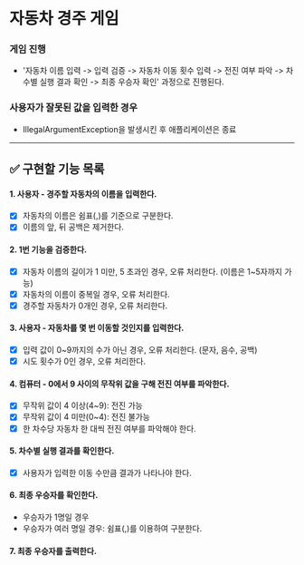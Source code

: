 # 자동차 경주 게임
### 게임 진행
- '자동차 이름 입력 -> 입력 검증 -> 자동차 이동 횟수 입력 -> 전진 여부 파악 -> 차수별 실행 결과 확인 -> 최종 우승자 확인' 과정으로 진행된다.

### 사용자가 잘못된 값을 입력한 경우
- IllegalArgumentException을 발생시킨 후 애플리케이션은 종료

---

## ✅ 구현할 기능 목록

#### 1. 사용자 - 경주할 자동차의 이름을 입력한다.
- [x] 자동차의 이름은 쉼표(,)를 기준으로 구분한다. 
- [x] 이름의 앞, 뒤 공백은 제거한다. 

#### 2. 1번 기능을 검증한다.
- [x] 자동차 이름의 길이가 1 미만, 5 초과인 경우, 오류 처리한다. (이름은 1~5자까지 가능)
- [x] 자동차의 이름이 중복일 경우, 오류 처리한다.
- [x] 경주할 자동차가 0개인 경우, 오류 처리한다.

#### 3. 사용자 - 자동차를 몇 번 이동할 것인지를 입력한다.
- [x] 입력 값이 0~9까지의 수가 아닌 경우, 오류 처리한다. (문자, 음수, 공백)
- [x] 시도 횟수가 0인 경우, 오류 처리한다.

#### 4. 컴퓨터 - 0에서 9 사이의 무작위 값을 구해 전진 여부를 파악한다.
- [x] 무작위 값이 4 이상(4~9): 전진 가능
- [x] 무작위 값이 4 미만(0~4): 전진 불가능
- [x] 한 차수당 자동차 한 대씩 전진 여부를 파악해야 한다.

#### 5. 차수별 실행 결과를 확인한다.
- [x] 사용자가 입력한 이동 수만큼 결과가 나타나야 한다.

#### 6. 최종 우승자를 확인한다.
- 우승자가 1명일 경우
- 우승자가 여러 명일 경우: 쉼표(,)를 이용하여 구분한다.

#### 7. 최종 우승자를 출력한다.

